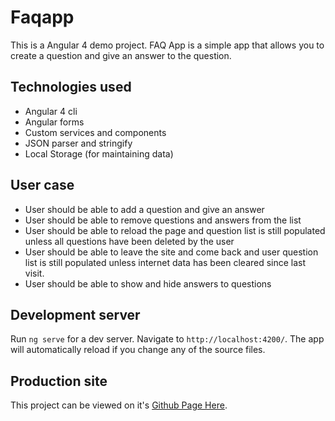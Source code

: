 # Faqapp

This is a Angular 4 demo project. FAQ App is a simple app that allows you to create a question and give an answer to the question.

## Technologies used
* Angular 4 cli
* Angular forms
* Custom services and components
* JSON parser and stringify
* Local Storage (for maintaining data)

## User case
* User should be able to add a question and give an answer
* User should be able to remove questions and answers from the list
* User should be able to reload the page and question list is still populated unless all questions have been deleted by the user
* User should be able to leave the site and come back and user question list is still populated unless internet data has been cleared since last visit.
* User should be able to show and hide answers to questions
## Development server

Run `ng serve` for a dev server. Navigate to `http://localhost:4200/`. The app will automatically reload if you change any of the source files.

## Production site
This project can be viewed on it's [Github Page Here](https://ljcraft12.github.io/FAQApp).
